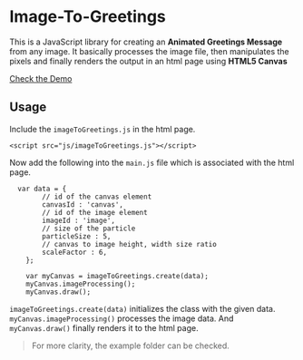 Image-To-Greetings
==================

This is a JavaScript library for creating an **Animated Greetings Message** from any image.
It basically processes the image file, then manipulates the pixels and finally renders the output
in an html page using **HTML5 Canvas**

[Check the Demo](http://image-to-greetings.herokuapp.com/)

Usage
-----

Include the `imageToGreetings.js` in the html page.

```
<script src="js/imageToGreetings.js"></script>
```

Now add the following into the `main.js` file which is associated with the html page.

```
  var data = {
		// id of the canvas element
		canvasId : 'canvas',
		// id of the image element
		imageId : 'image',
		// size of the particle
		particleSize : 5,
		// canvas to image height, width size ratio
		scaleFactor : 6,
	};

	var myCanvas = imageToGreetings.create(data);
	myCanvas.imageProcessing();
	myCanvas.draw();
```

`imageToGreetings.create(data)` initializes the class with the given data.
`myCanvas.imageProcessing()` processes the image data.
And `myCanvas.draw()` finally renders it to the html page.

> For more clarity, the example folder can be checked.
    
